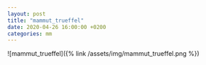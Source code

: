 ```yaml
---
layout: post
title: "mammut_trueffel"
date: 2020-04-26 16:00:00 +0200
categories: mm
---
```

![mammut_trueffel]({% link /assets/img/mammut_trueffel.png %})
